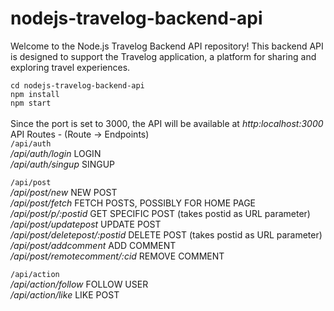 # nodejs-travelog-backend-api

Welcome to the Node.js Travelog Backend API repository! This backend API is designed to support the Travelog application, a platform for sharing and exploring travel experiences.

`cd nodejs-travelog-backend-api` <br>
`npm install`<br>
`npm start`<br>
<br>
Since the port is set to 3000, the API will be available at *http:localhost:3000*
<br>
API Routes - (Route -> Endpoints)<br>
`/api/auth`<br>
*/api/auth/login*  LOGIN<br>
*/api/auth/singup*  SINGUP<br>

`/api/post`<br>
*/api/post/new*  NEW POST<br>
*/api/post/fetch*  FETCH POSTS, POSSIBLY FOR HOME PAGE<br>
*/api/post/p/:postid*  GET SPECIFIC POST (takes postid as URL parameter)<br>
*/api/post/updatepost*  UPDATE POST    <br>
*/api/post/deletepost/:postid*  DELETE POST (takes postid as URL parameter)<br>
*/api/post/addcomment*  ADD COMMENT<br>
*/api/post/remotecomment/:cid*  REMOVE COMMENT<br>

`/api/action`<br>
*/api/action/follow*  FOLLOW USER<br>
*/api/action/like*  LIKE POST<br>





